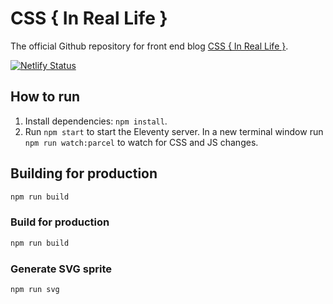 # CSS { In Real Life }

The official Github repository for front end blog [CSS { In Real Life }](https://css-irl.info/).

[![Netlify Status](https://api.netlify.com/api/v1/badges/cc07b1dd-5918-4cd2-b95c-94f7e950062b/deploy-status)](https://app.netlify.com/sites/css-irl/deploys)

## How to run

1. Install dependencies: `npm install`.
2. Run `npm start` to start the Eleventy server. In a new terminal window run `npm run watch:parcel` to watch for CSS and JS changes.

## Building for production

```zsh
npm run build
```

### Build for production

```zsh
npm run build
```

### Generate SVG sprite

```zsh
npm run svg
```
